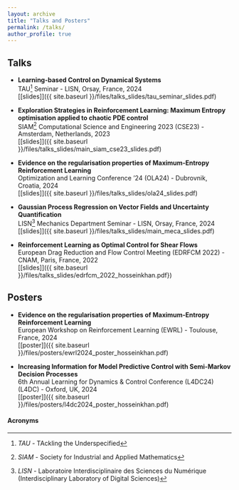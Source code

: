 ```yaml
---
layout: archive
title: "Talks and Posters"
permalink: /talks/
author_profile: true
---
```


<!--{% for post in site.talks reversed %}-->
<!--  {% include archive-single-talk.html %}-->
<!--{% endfor %}-->


## Talks

- **Learning-based Control on Dynamical Systems**  
TAU[^tau] Seminar - LISN, Orsay, France, 2024  
[[slides]]({{ site.baseurl }}/files/talks_slides/tau_seminar_slides.pdf)

- **Exploration Strategies in Reinforcement Learning: Maximum Entropy optimisation applied to chaotic PDE control**  
SIAM[^siam] Computational Science and Engineering 2023 (CSE23) - Amsterdam, Netherlands, 2023    
[[slides]]({{ site.baseurl }}/files/talks_slides/main_siam_cse23_slides.pdf)

- **Evidence on the regularisation properties of Maximum-Entropy Reinforcement Learning**  
Optimization and Learning Conference ’24 (OLA24) - Dubrovnik, Croatia, 2024  
[[slides]]({{ site.baseurl }}/files/talks_slides/ola24_slides.pdf)

- **Gaussian Process Regression on Vector Fields and Uncertainty Quantification**    
LISN[^lisn] Mechanics Department Seminar - LISN, Orsay, France, 2024  
[[slides]]({{ site.baseurl }}/files/talks_slides/main_meca_slides.pdf)

- **Reinforcement Learning as Optimal Control for Shear Flows**  
European Drag Reduction and Flow Control Meeting (EDRFCM 2022) - CNAM, Paris, France, 2022      
[[slides]]({{ site.baseurl }}/files/talks_slides/edrfcm_2022_hosseinkhan.pdf})



## Posters

- **Evidence on the regularisation properties of Maximum-Entropy Reinforcement Learning**  
European Workshop on Reinforcement Learning (EWRL) - Toulouse, France, 2024  
[[poster]]({{ site.baseurl }}/files/posters/ewrl2024_poster_hosseinkhan.pdf)

- **Increasing Information for Model Predictive Control with Semi-Markov Decision Processes**  
6th Annual Learning for Dynamics & Control Conference (L4DC24) (L4DC) - Oxford, UK, 2024  
[[poster]]({{ site.baseurl }}/files/posters/l4dc2024_poster_hosseinkhan.pdf)


#### Acronyms
[^siam]: *SIAM* - Society for Industrial and Applied Mathematics  
[^tau]: *TAU* - TAckling the Underspecified
[^lisn]: *LISN* - Laboratoire Interdisciplinaire des Sciences du Numérique (Interdisciplinary Laboratory of Digital Sciences)

